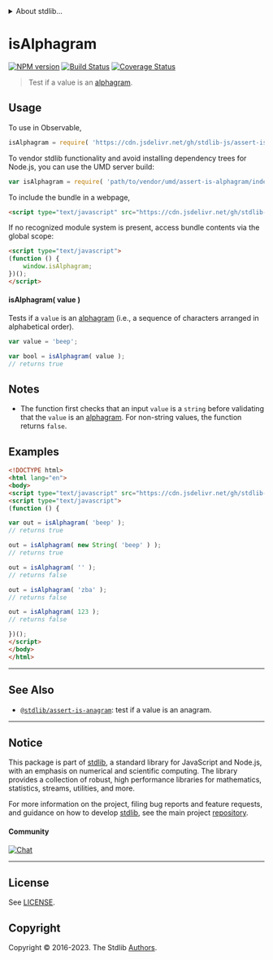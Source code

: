 <!--

@license Apache-2.0

Copyright (c) 2018 The Stdlib Authors.

Licensed under the Apache License, Version 2.0 (the "License");
you may not use this file except in compliance with the License.
You may obtain a copy of the License at

   http://www.apache.org/licenses/LICENSE-2.0

Unless required by applicable law or agreed to in writing, software
distributed under the License is distributed on an "AS IS" BASIS,
WITHOUT WARRANTIES OR CONDITIONS OF ANY KIND, either express or implied.
See the License for the specific language governing permissions and
limitations under the License.

-->


<details>
  <summary>
    About stdlib...
  </summary>
  <p>We believe in a future in which the web is a preferred environment for numerical computation. To help realize this future, we've built stdlib. stdlib is a standard library, with an emphasis on numerical and scientific computation, written in JavaScript (and C) for execution in browsers and in Node.js.</p>
  <p>The library is fully decomposable, being architected in such a way that you can swap out and mix and match APIs and functionality to cater to your exact preferences and use cases.</p>
  <p>When you use stdlib, you can be absolutely certain that you are using the most thorough, rigorous, well-written, studied, documented, tested, measured, and high-quality code out there.</p>
  <p>To join us in bringing numerical computing to the web, get started by checking us out on <a href="https://github.com/stdlib-js/stdlib">GitHub</a>, and please consider <a href="https://opencollective.com/stdlib">financially supporting stdlib</a>. We greatly appreciate your continued support!</p>
</details>

# isAlphagram

[![NPM version][npm-image]][npm-url] [![Build Status][test-image]][test-url] [![Coverage Status][coverage-image]][coverage-url] <!-- [![dependencies][dependencies-image]][dependencies-url] -->

> Test if a value is an [alphagram][alphagram].



<section class="usage">

## Usage

To use in Observable,

```javascript
isAlphagram = require( 'https://cdn.jsdelivr.net/gh/stdlib-js/assert-is-alphagram@v0.1.1-umd/browser.js' )
```

To vendor stdlib functionality and avoid installing dependency trees for Node.js, you can use the UMD server build:

```javascript
var isAlphagram = require( 'path/to/vendor/umd/assert-is-alphagram/index.js' )
```

To include the bundle in a webpage,

```html
<script type="text/javascript" src="https://cdn.jsdelivr.net/gh/stdlib-js/assert-is-alphagram@v0.1.1-umd/browser.js"></script>
```

If no recognized module system is present, access bundle contents via the global scope:

```html
<script type="text/javascript">
(function () {
    window.isAlphagram;
})();
</script>
```

#### isAlphagram( value )

Tests if a `value` is an [alphagram][alphagram] (i.e., a sequence of characters arranged in alphabetical order).

```javascript
var value = 'beep';

var bool = isAlphagram( value );
// returns true
```

</section>

<!-- /.usage -->

<section class="notes">

## Notes

-   The function first checks that an input `value` is a `string` before validating that the `value` is an [alphagram][alphagram]. For non-string values, the function returns `false`.

</section>

<!-- /.notes -->

<section class="examples">

## Examples

<!-- eslint-disable no-new-wrappers -->

<!-- eslint no-undef: "error" -->

```html
<!DOCTYPE html>
<html lang="en">
<body>
<script type="text/javascript" src="https://cdn.jsdelivr.net/gh/stdlib-js/assert-is-alphagram@v0.1.1-umd/browser.js"></script>
<script type="text/javascript">
(function () {

var out = isAlphagram( 'beep' );
// returns true

out = isAlphagram( new String( 'beep' ) );
// returns true

out = isAlphagram( '' );
// returns false

out = isAlphagram( 'zba' );
// returns false

out = isAlphagram( 123 );
// returns false

})();
</script>
</body>
</html>
```

</section>

<!-- /.examples -->



<!-- Section for related `stdlib` packages. Do not manually edit this section, as it is automatically populated. -->

<section class="related">

* * *

## See Also

-   <span class="package-name">[`@stdlib/assert-is-anagram`][@stdlib/assert/is-anagram]</span><span class="delimiter">: </span><span class="description">test if a value is an anagram.</span>

</section>

<!-- /.related -->

<!-- Section for all links. Make sure to keep an empty line after the `section` element and another before the `/section` close. -->


<section class="main-repo" >

* * *

## Notice

This package is part of [stdlib][stdlib], a standard library for JavaScript and Node.js, with an emphasis on numerical and scientific computing. The library provides a collection of robust, high performance libraries for mathematics, statistics, streams, utilities, and more.

For more information on the project, filing bug reports and feature requests, and guidance on how to develop [stdlib][stdlib], see the main project [repository][stdlib].

#### Community

[![Chat][chat-image]][chat-url]

---

## License

See [LICENSE][stdlib-license].


## Copyright

Copyright &copy; 2016-2023. The Stdlib [Authors][stdlib-authors].

</section>

<!-- /.stdlib -->

<!-- Section for all links. Make sure to keep an empty line after the `section` element and another before the `/section` close. -->

<section class="links">

[npm-image]: http://img.shields.io/npm/v/@stdlib/assert-is-alphagram.svg
[npm-url]: https://npmjs.org/package/@stdlib/assert-is-alphagram

[test-image]: https://github.com/stdlib-js/assert-is-alphagram/actions/workflows/test.yml/badge.svg?branch=v0.1.1
[test-url]: https://github.com/stdlib-js/assert-is-alphagram/actions/workflows/test.yml?query=branch:v0.1.1

[coverage-image]: https://img.shields.io/codecov/c/github/stdlib-js/assert-is-alphagram/main.svg
[coverage-url]: https://codecov.io/github/stdlib-js/assert-is-alphagram?branch=main

<!--

[dependencies-image]: https://img.shields.io/david/stdlib-js/assert-is-alphagram.svg
[dependencies-url]: https://david-dm.org/stdlib-js/assert-is-alphagram/main

-->

[chat-image]: https://img.shields.io/gitter/room/stdlib-js/stdlib.svg
[chat-url]: https://app.gitter.im/#/room/#stdlib-js_stdlib:gitter.im

[stdlib]: https://github.com/stdlib-js/stdlib

[stdlib-authors]: https://github.com/stdlib-js/stdlib/graphs/contributors

[cli-section]: https://github.com/stdlib-js/assert-is-alphagram#cli
[cli-url]: https://github.com/stdlib-js/assert-is-alphagram/tree/cli
[@stdlib/assert-is-alphagram]: https://github.com/stdlib-js/assert-is-alphagram/tree/main

[umd]: https://github.com/umdjs/umd
[es-module]: https://developer.mozilla.org/en-US/docs/Web/JavaScript/Guide/Modules

[deno-url]: https://github.com/stdlib-js/assert-is-alphagram/tree/deno
[umd-url]: https://github.com/stdlib-js/assert-is-alphagram/tree/umd
[esm-url]: https://github.com/stdlib-js/assert-is-alphagram/tree/esm
[branches-url]: https://github.com/stdlib-js/assert-is-alphagram/blob/main/branches.md

[stdlib-license]: https://raw.githubusercontent.com/stdlib-js/assert-is-alphagram/main/LICENSE

[alphagram]: https://en.wiktionary.org/wiki/alphagram

[standard-streams]: https://en.wikipedia.org/wiki/Standard_streams

[mdn-regexp]: https://developer.mozilla.org/en-US/docs/Web/JavaScript/Guide/Regular_Expressions

<!-- <related-links> -->

[@stdlib/assert/is-anagram]: https://github.com/stdlib-js/assert-is-anagram/tree/umd

<!-- </related-links> -->

</section>

<!-- /.links -->
